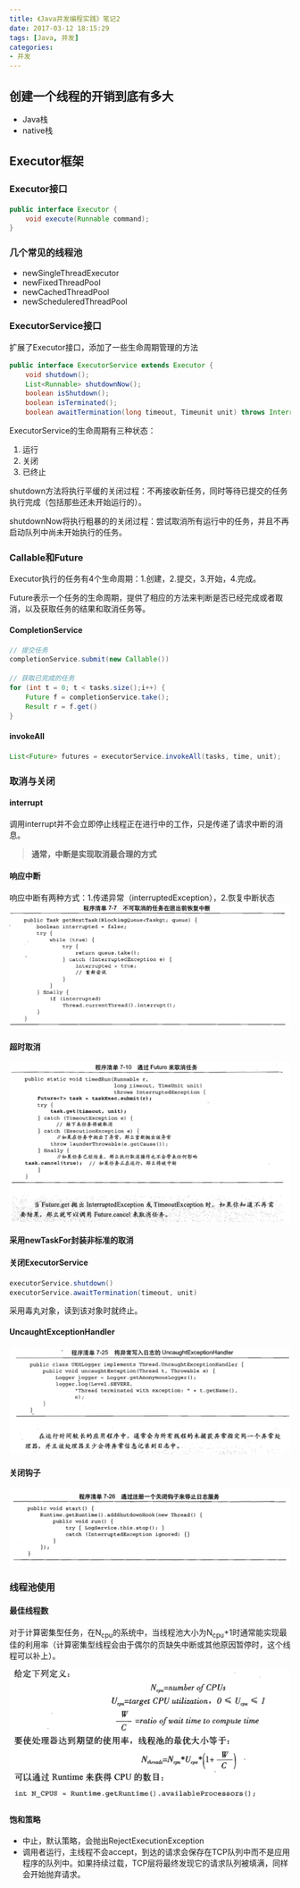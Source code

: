 ```yaml
---
title: 《Java并发编程实践》笔记2
date: 2017-03-12 18:15:29
tags: [Java, 并发]
categories:
- 并发
---
```

## 创建一个线程的开销到底有多大
* Java栈
* native栈

## Executor框架
### Executor接口
```Java
public interface Executor {
    void execute(Runnable command);
}
```
### 几个常见的线程池
* newSingleThreadExecutor
* newFixedThreadPool
* newCachedThreadPool
* newScheduleredThreadPool

### ExecutorService接口
扩展了Executor接口，添加了一些生命周期管理的方法

```Java
public interface ExecutorService extends Executor {
    void shutdown();
    List<Runnable> shutdownNow();
    boolean isShutdown();
    boolean isTerminated();
    boolean awaitTermination(long timeout, Timeunit unit) throws InterruptedException;
```

ExecutorService的生命周期有三种状态：

1. 运行
2. 关闭
3. 已终止

shutdown方法将执行平缓的关闭过程：不再接收新任务，同时等待已提交的任务执行完成（包括那些还未开始运行的）。

shutdownNow将执行粗暴的的关闭过程：尝试取消所有运行中的任务，并且不再启动队列中尚未开始执行的任务。
### Callable和Future
Executor执行的任务有4个生命周期：1.创建，2.提交，3.开始，4.完成。

Future表示一个任务的生命周期，提供了相应的方法来判断是否已经完成或者取消，以及获取任务的结果和取消任务等。
#### CompletionService

```Java
// 提交任务
completionService.submit(new Callable())

// 获取已完成的任务
for (int t = 0; t < tasks.size();i++) {
    Future f = completionService.take();
    Result r = f.get()
}
```
#### invokeAll

```Java
List<Future> futures = executorService.invokeAll(tasks, time, unit);
```
### 取消与关闭
#### interrupt
调用interrupt并不会立即停止线程正在进行中的工作，只是传递了请求中断的消息。

> **通常，中断是实现取消最合理的方式**

#### 响应中断
响应中断有两种方式：1.传递异常（interruptedException），2.恢复中断状态
![](/images/QQ20170312-184507@2x.png)
#### 超时取消
![](/images/QQ20170312-184916@2x.png)
#### 采用newTaskFor封装非标准的取消
#### 关闭ExecutorService
```Java
executorService.shutdown()
executorService.awaitTermination(timeout, unit)
```
采用毒丸对象，读到该对象时就终止。
#### UncaughtExceptionHandler
![](/images/QQ20170312-190301@2x.png)
#### 关闭钩子
![](/images/QQ20170312-190359@2x.png)
### 线程池使用
#### 最佳线程数
对于计算密集型任务，在N<sub>cpu</sub>的系统中，当线程池大小为N<sub>cpu</sub>+1时通常能实现最佳的利用率（计算密集型线程会由于偶尔的页缺失中断或其他原因暂停时，这个线程可以补上）。

![](/images/QQ20170312-190953@2x.png)
#### 饱和策略
* 中止，默认策略，会抛出RejectExecutionException
* 调用者运行，主线程不会accept，到达的请求会保存在TCP队列中而不是应用程序的队列中。如果持续过载，TCP层将最终发现它的请求队列被填满，同样会开始抛弃请求。
